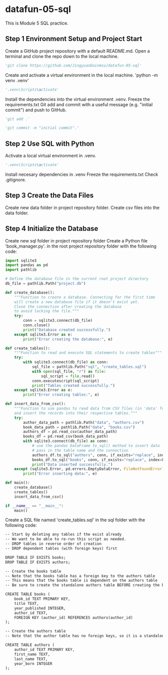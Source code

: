 # datafun-05-sql
This is Module 5 SQL practice. 

## Step 1 Environment Setup and Project Start
Create a GitHub project repository with a default README.md.
Open a terminal and clone the repo down to the local machine.
 ```python
 'git clone https://github.com/JingyuanDainmsu/datafun-05-sql'
 ```
Create and activate a virtual environment in the local machine.
'python -m venv .venv'
```python
'.venv\Scripts\activate'
```
Install the dependencies into the virtual environment .venv.
Freeze the requirements.txt
Git add and commit with a useful message (e.g. "initial commit") and push to GitHub.
```python
'git add .'
```
```python
'git commit -m "initial commit".'
```

## Step 2 Use SQL with Python 
Activate a local virtual environment in .venv.
```python
'.venv\Scripts\activate'
```
Install necesary dependencies in .venv
Freeze the requirements.txt
Check .gitignore.

## Step 3 Create the Data Files
Create new data folder in project repository folder.
Create csv files into the data folder.

## Step 4 Initialize the Database
Create new sql folder in project repository folder
Create a Python file 'book_manager.py'. in the root project repository folder with the following code:

```python
import sqlite3
import pandas as pd
import pathlib

# Define the database file in the current root project directory
db_file = pathlib.Path("project.db")

def create_database():
    """Function to create a database. Connecting for the first time
    will create a new database file if it doesn't exist yet.
    Close the connection after creating the database
    to avoid locking the file."""
    try:
        conn = sqlite3.connect(db_file)
        conn.close()
        print("Database created successfully.")
    except sqlite3.Error as e:
        print("Error creating the database:", e)

def create_tables():
    """Function to read and execute SQL statements to create tables"""
    try:
        with sqlite3.connect(db_file) as conn:
            sql_file = pathlib.Path("sql", "create_tables.sql")
            with open(sql_file, "r") as file:
                sql_script = file.read()
            conn.executescript(sql_script)
            print("Tables created successfully.")
    except sqlite3.Error as e:
        print("Error creating tables:", e)

def insert_data_from_csv():
    """Function to use pandas to read data from CSV files (in 'data' folder)
    and insert the records into their respective tables."""
    try:
        author_data_path = pathlib.Path("data", "authors.csv")
        book_data_path = pathlib.Path("data", "books.csv")
        authors_df = pd.read_csv(author_data_path)
        books_df = pd.read_csv(book_data_path)
        with sqlite3.connect(db_file) as conn:
            # use the pandas DataFrame to_sql() method to insert data
            # pass in the table name and the connection
            authors_df.to_sql("authors", conn, if_exists="replace", index=False)
            books_df.to_sql("books", conn, if_exists="replace", index=False)
            print("Data inserted successfully.")
    except (sqlite3.Error, pd.errors.EmptyDataError, FileNotFoundError) as e:
        print("Error inserting data:", e)

def main():
    create_database()
    create_tables()
    insert_data_from_csv()

if __name__ == "__main__":
    main()
```

Create a SQL file named 'create_tables.sql' in the sql folder with the following code:

```markdown
-- Start by deleting any tables if the exist already
-- We want to be able to re-run this script as needed.
-- DROP tables in reverse order of creation 
-- DROP dependent tables (with foreign keys) first

DROP TABLE IF EXISTS books;
DROP TABLE IF EXISTS authors;

-- Create the books table
-- Note that the books table has a foreign key to the authors table
-- This means that the books table is dependent on the authors table
-- Be sure to create the standalone authors table BEFORE creating the books table.

CREATE TABLE books (
    book_id TEXT PRIMARY KEY,
    title TEXT,
    year_published INTEGER,
    author_id TEXT,
    FOREIGN KEY (author_id) REFERENCES authors(author_id)
);

-- Create the authors table 
-- Note that the author table has no foreign keys, so it is a standalone table

CREATE TABLE authors (
    author_id TEXT PRIMARY KEY,
    first_name TEXT,
    last_name TEXT,
    year_born INTEGER
);
```

